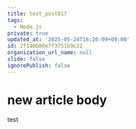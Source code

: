 ```yaml
---
title: test_post017
tags:
  - Node.js
private: true
updated_at: '2025-05-24T16:26:09+09:00'
id: 2f140b80e7f3751b9c22
organization_url_name: null
slide: false
ignorePublish: false
---
```

# new article body
test
